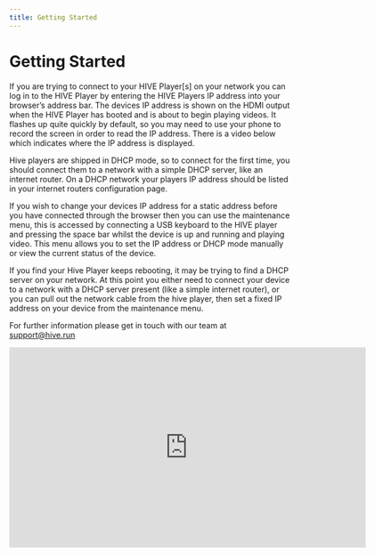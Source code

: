 ```yaml
---
title: Getting Started
---
```


# Getting Started


If you are trying to connect to your HIVE Player[s] on your network you can log in to the HIVE Player by entering the HIVE Players IP address into your browser’s address bar.  The devices IP address is shown on the HDMI output when the HIVE Player has booted and is about to begin playing videos.  It flashes up quite quickly by default, so you may need to use your phone to record the screen in order to read the IP address.  There is a video below which indicates where the IP address is displayed.  


Hive players are shipped in DHCP mode, so to connect for the first time, you should connect them to a network with a simple DHCP server, like an internet router. On a DHCP network your players IP address should be listed in your internet routers configuration page.


If you wish to change your devices IP address for a static address before you have connected through the browser then you can use the maintenance menu, this is accessed by connecting a USB keyboard to the HIVE player and pressing the space bar whilst the device is up and running and playing video.  This menu allows you to set the IP address or DHCP mode manually or view the current status of the device.


If you find your Hive Player keeps rebooting, it may be trying to find a DHCP server on your network. At this point you either need to connect your device to a network with a DHCP server present (like a simple internet router), or you can pull out the network cable from the hive player, then set a fixed IP address on your device from the maintenance menu.

For further information please get in touch with our team at support@hive.run


<div style={{ textAlign: 'center' }}>
<iframe src="https://player.vimeo.com/video/825405963" width="640" height="360" frameborder="0" allow="autoplay; fullscreen; picture-in-picture" allowfullscreen></iframe>

</div>



